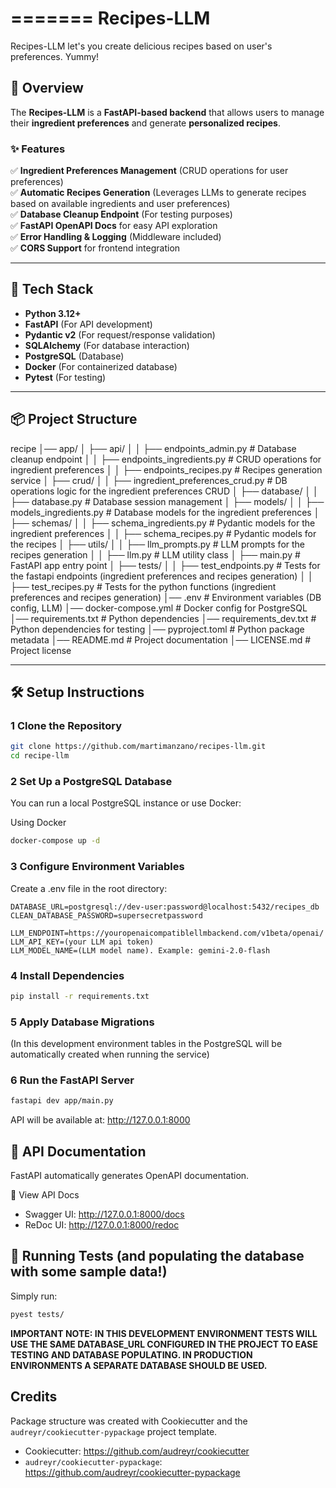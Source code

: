 =======
Recipes-LLM
=======



Recipes-LLM let's you create delicious recipes based on user's preferences. Yummy!

## 📌 Overview
The **Recipes-LLM** is a **FastAPI-based backend** that allows users to manage their **ingredient preferences** and generate **personalized recipes**.

### ✨ Features
✅ **Ingredient Preferences Management** (CRUD operations for user preferences)  
✅ **Automatic Recipes Generation** (Leverages LLMs to generate recipes based on available ingredients and user preferences)  
✅ **Database Cleanup Endpoint** (For testing purposes)  
✅ **FastAPI OpenAPI Docs** for easy API exploration  
✅ **Error Handling & Logging** (Middleware included)  
✅ **CORS Support** for frontend integration  

---

## 🚀 Tech Stack
- **Python 3.12+**  
- **FastAPI** (For API development)  
- **Pydantic v2** (For request/response validation)  
- **SQLAlchemy** (For database interaction)  
- **PostgreSQL** (Database)  
- **Docker** (For containerized database)  
- **Pytest** (For testing)  

---

## 📦 Project Structure

recipe
│── app/
│   ├── api/
│   │   ├── endpoints_admin.py                          # Database cleanup endpoint
│   │   ├── endpoints_ingredients.py                    # CRUD operations for ingredient preferences
│   │   ├── endpoints_recipes.py                        # Recipes generation service
│   ├── crud/
│   │   ├── ingredient_preferences_crud.py              # DB operations logic for the ingredient preferences CRUD
│   ├── database/
│   │   ├── database.py                                 # Database session management
│   ├── models/
│   │   ├── models_ingredients.py                       # Database models for the ingredient preferences
│   ├── schemas/
│   │   ├── schema_ingredients.py                       # Pydantic models for the ingredient preferences
│   │   ├── schema_recipes.py                           # Pydantic models for the recipes
│   ├── utils/
│   │   ├── llm_prompts.py                              # LLM prompts for the recipes generation
│   │   ├── llm.py                                      # LLM utility class
│   ├── main.py                                         # FastAPI app entry point
│   ├── tests/
│   │   ├── test_endpoints.py                           # Tests for the fastapi endpoints (ingredient preferences and recipes generation)
│   │   ├── test_recipes.py                             # Tests for the python functions (ingredient preferences and recipes generation)
│── .env                                                # Environment variables (DB config, LLM)
│── docker-compose.yml                                  # Docker config for PostgreSQL
│── requirements.txt                                    # Python dependencies
│── requirements_dev.txt                                # Python dependencies for testing
│── pyproject.toml                                      # Python package metadata
│── README.md                                           # Project documentation
│── LICENSE.md                                          # Project license

---

## 🛠️ Setup Instructions  

### 1️ Clone the Repository  
```sh
git clone https://github.com/martimanzano/recipes-llm.git
cd recipe-llm
```

### 2 Set Up a PostgreSQL Database
You can run a local PostgreSQL instance or use Docker:

Using Docker
```sh
docker-compose up -d
```
### 3 Configure Environment Variables
Create a .env file in the root directory:
```code
DATABASE_URL=postgresql://dev-user:password@localhost:5432/recipes_db
CLEAN_DATABASE_PASSWORD=supersecretpassword

LLM_ENDPOINT=https://youropenaicompatiblellmbackend.com/v1beta/openai/
LLM_API_KEY=(your LLM api token)
LLM_MODEL_NAME=(LLM model name). Example: gemini-2.0-flash
```

### 4 Install Dependencies
```sh
pip install -r requirements.txt
```

### 5 Apply Database Migrations
(In this development environment tables in the PostgreSQL will be automatically created when running the service)

### 6 Run the FastAPI Server
```sh
fastapi dev app/main.py 
```

API will be available at: http://127.0.0.1:8000

## 📖 API Documentation
FastAPI automatically generates OpenAPI documentation.

🔗 View API Docs
- Swagger UI: http://127.0.0.1:8000/docs
- ReDoc UI: http://127.0.0.1:8000/redoc

## 🧪 Running Tests (and populating the database with some sample data!)
Simply run:
```sh
pyest tests/
```
__IMPORTANT NOTE: IN THIS DEVELOPMENT ENVIRONMENT TESTS WILL USE THE SAME DATABASE_URL CONFIGURED IN THE PROJECT TO EASE TESTING AND DATABASE POPULATING. IN PRODUCTION ENVIRONMENTS A SEPARATE DATABASE SHOULD BE USED.__


Credits
-------
Package structure was created with Cookiecutter and the `audreyr/cookiecutter-pypackage` project template.

- Cookiecutter: https://github.com/audreyr/cookiecutter
- `audreyr/cookiecutter-pypackage`: https://github.com/audreyr/cookiecutter-pypackage